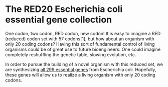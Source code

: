 # The RED20 Escherichia coli essential gene collection

One codon, two codon, RED codon, new codon! It is easy to imagine a RED (reduced) codon set with 57 codons[1], but how about an organism with only 20 coding codons? Having this sort of fundamental control of living organisms could be of great use to future bioengineers: One could imagine completely reshuffling the genetic table, slowing evolution, etc. 
	
In order to pursue the building of a novel organism with this reduced set, we are synthesizing [all 299 essential genes]( http://www.ecogene.org/old/topic.php?topic_id=5) from Escherichia coli. Hopefully, these genes will allow us to realize a living organism with only 20 coding codons. 



